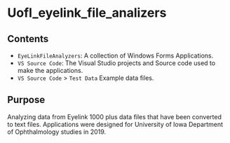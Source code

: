 # UofI_eyelink_file_analizers

## Contents
- `EyeLinkFileAnalyzers`: A collection of Windows Forms Applications. 
- `VS Source Code`: The Visual Studio projects and Source code used to make the applications.
- `VS Source Code` > `Test Data` Example data files. 

## Purpose
Analyzing data from Eyelink 1000 plus data files that have been converted to text files. Applications were designed for University of Iowa Department of Ophthalmology studies in 2019.

